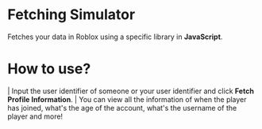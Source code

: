 # Fetching Simulator
Fetches your data in Roblox using a specific library in **JavaScript**.

# How to use?
| Input the user identifier of someone or your user identifier and click **Fetch Profile Information**.
| You can view all the information of when the player has joined, what's the age of the account, what's the username of the player and more!
